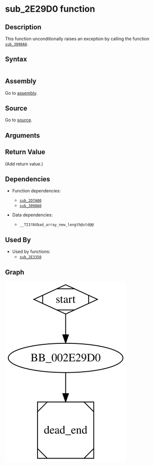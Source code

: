 # sub_2E29D0 function

## Description

This function unconditionally raises an exception by calling the function [`sub_3098A0`](sub_3098A0.md).

## Syntax

```c

```

## Assembly

Go to [assembly](../asm/sub_2E29D0.asm).

## Source

Go to [source](../cc/sub_2E29D0.cc).

## Arguments


## Return Value

(Add return value.)

## Dependencies

* Function dependencies:
  * [`sub_2D7A00`](sub_2D7A00.md)
  * [`sub_3098A0`](sub_3098A0.md)

* Data dependencies:
  * `__TI3?AVbad_array_new_length@std@@`

## Used By

* Used by functions:
  * [`sub_2E3350`](sub_2E3350.md)

## Graph

![sub_2E29D0 Graph](../svg/sub_2E29D0.svg "sub_2E29D0 Graph")

